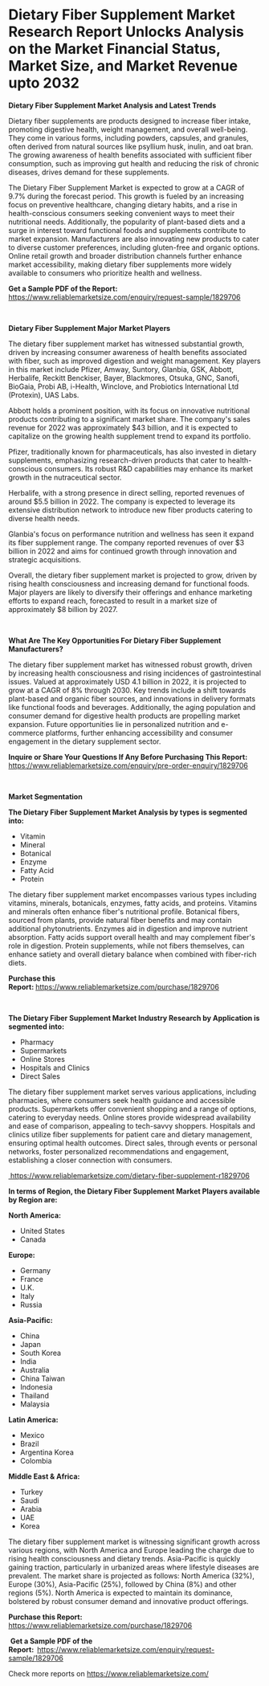 <p><h1>Dietary Fiber Supplement Market Research Report Unlocks Analysis on the Market Financial Status, Market Size, and Market Revenue upto 2032</h1></p><p><strong>Dietary Fiber Supplement Market Analysis and Latest Trends</strong></p>
<p><p>Dietary fiber supplements are products designed to increase fiber intake, promoting digestive health, weight management, and overall well-being. They come in various forms, including powders, capsules, and granules, often derived from natural sources like psyllium husk, inulin, and oat bran. The growing awareness of health benefits associated with sufficient fiber consumption, such as improving gut health and reducing the risk of chronic diseases, drives demand for these supplements.</p><p>The Dietary Fiber Supplement Market is expected to grow at a CAGR of 9.7% during the forecast period. This growth is fueled by an increasing focus on preventive healthcare, changing dietary habits, and a rise in health-conscious consumers seeking convenient ways to meet their nutritional needs. Additionally, the popularity of plant-based diets and a surge in interest toward functional foods and supplements contribute to market expansion. Manufacturers are also innovating new products to cater to diverse customer preferences, including gluten-free and organic options. Online retail growth and broader distribution channels further enhance market accessibility, making dietary fiber supplements more widely available to consumers who prioritize health and wellness.</p></p>
<p><strong>Get a Sample PDF of the Report:&nbsp;</strong> <a href="https://www.reliablemarketsize.com/enquiry/request-sample/1829706?utm_campaign=2634&utm_medium=2&utm_source=Github&utm_content=ia&utm_term=07042025&utm_id=dietary-fiber-supplement">https://www.reliablemarketsize.com/enquiry/request-sample/1829706</a></p>
<p>&nbsp;</p>
<p><strong>Dietary Fiber Supplement Major Market Players</strong></p>
<p><p>The dietary fiber supplement market has witnessed substantial growth, driven by increasing consumer awareness of health benefits associated with fiber, such as improved digestion and weight management. Key players in this market include Pfizer, Amway, Suntory, Glanbia, GSK, Abbott, Herbalife, Reckitt Benckiser, Bayer, Blackmores, Otsuka, GNC, Sanofi, BioGaia, Probi AB, i-Health, Winclove, and Probiotics International Ltd (Protexin), UAS Labs.</p><p>Abbott holds a prominent position, with its focus on innovative nutritional products contributing to a significant market share. The company's sales revenue for 2022 was approximately $43 billion, and it is expected to capitalize on the growing health supplement trend to expand its portfolio. </p><p>Pfizer, traditionally known for pharmaceuticals, has also invested in dietary supplements, emphasizing research-driven products that cater to health-conscious consumers. Its robust R&D capabilities may enhance its market growth in the nutraceutical sector.</p><p>Herbalife, with a strong presence in direct selling, reported revenues of around $5.5 billion in 2022. The company is expected to leverage its extensive distribution network to introduce new fiber products catering to diverse health needs.</p><p>Glanbia's focus on performance nutrition and wellness has seen it expand its fiber supplement range. The company reported revenues of over $3 billion in 2022 and aims for continued growth through innovation and strategic acquisitions.</p><p>Overall, the dietary fiber supplement market is projected to grow, driven by rising health consciousness and increasing demand for functional foods. Major players are likely to diversify their offerings and enhance marketing efforts to expand reach, forecasted to result in a market size of approximately $8 billion by 2027.</p></p>
<p>&nbsp;</p>
<p><strong>What Are The Key Opportunities For Dietary Fiber Supplement Manufacturers?</strong></p>
<p><p>The dietary fiber supplement market has witnessed robust growth, driven by increasing health consciousness and rising incidences of gastrointestinal issues. Valued at approximately USD 4.1 billion in 2022, it is projected to grow at a CAGR of 8% through 2030. Key trends include a shift towards plant-based and organic fiber sources, and innovations in delivery formats like functional foods and beverages. Additionally, the aging population and consumer demand for digestive health products are propelling market expansion. Future opportunities lie in personalized nutrition and e-commerce platforms, further enhancing accessibility and consumer engagement in the dietary supplement sector.</p></p>
<p><strong>Inquire or Share Your Questions If Any Before Purchasing This Report:</strong> <a href="https://www.reliablemarketsize.com/enquiry/pre-order-enquiry/1829706?utm_campaign=2634&utm_medium=2&utm_source=Github&utm_content=ia&utm_term=07042025&utm_id=dietary-fiber-supplement">https://www.reliablemarketsize.com/enquiry/pre-order-enquiry/1829706</a></p>
<p>&nbsp;</p>
<p><strong>Market Segmentation</strong></p>
<p><strong>The Dietary Fiber Supplement Market Analysis by types is segmented into:</strong></p>
<p><ul><li>Vitamin</li><li>Mineral</li><li>Botanical</li><li>Enzyme</li><li>Fatty Acid</li><li>Protein</li></ul></p>
<p><p>The dietary fiber supplement market encompasses various types including vitamins, minerals, botanicals, enzymes, fatty acids, and proteins. Vitamins and minerals often enhance fiber's nutritional profile. Botanical fibers, sourced from plants, provide natural fiber benefits and may contain additional phytonutrients. Enzymes aid in digestion and improve nutrient absorption. Fatty acids support overall health and may complement fiber's role in digestion. Protein supplements, while not fibers themselves, can enhance satiety and overall dietary balance when combined with fiber-rich diets.</p></p>
<p><strong>Purchase this Report:&nbsp;</strong><a href="https://www.reliablemarketsize.com/purchase/1829706?utm_campaign=2634&utm_medium=2&utm_source=Github&utm_content=ia&utm_term=07042025&utm_id=dietary-fiber-supplement">https://www.reliablemarketsize.com/purchase/1829706</a></p>
<p>&nbsp;</p>
<p><strong>The Dietary Fiber Supplement Market Industry Research by Application is segmented into:</strong></p>
<p><ul><li>Pharmacy</li><li>Supermarkets</li><li>Online Stores</li><li>Hospitals and Clinics</li><li>Direct Sales</li></ul></p>
<p><p>The dietary fiber supplement market serves various applications, including pharmacies, where consumers seek health guidance and accessible products. Supermarkets offer convenient shopping and a range of options, catering to everyday needs. Online stores provide widespread availability and ease of comparison, appealing to tech-savvy shoppers. Hospitals and clinics utilize fiber supplements for patient care and dietary management, ensuring optimal health outcomes. Direct sales, through events or personal networks, foster personalized recommendations and engagement, establishing a closer connection with consumers.</p></p>
<p><a href="https://www.reliablemarketsize.com/dietary-fiber-supplement-r1829706?utm_campaign=2634&utm_medium=2&utm_source=Github&utm_content=ia&utm_term=07042025&utm_id=dietary-fiber-supplement">&nbsp;https://www.reliablemarketsize.com/dietary-fiber-supplement-r1829706</a></p>
<p><strong>In terms of Region, the Dietary Fiber Supplement Market Players available by Region are:</strong></p>
<p>
    <p> <strong> North America: </strong>
        <ul>
            <li>United States</li>
            <li>Canada</li>
        </ul>
        </p> 
    <p> <strong> Europe: </strong>
        <ul>
            <li>Germany</li>
            <li>France</li>
            <li>U.K.</li>
            <li>Italy</li>
            <li>Russia</li>
        </ul>
        </p> 
    <p> <strong> Asia-Pacific: </strong>
        <ul>
            <li>China</li>
            <li>Japan</li>
            <li>South Korea</li>
            <li>India</li>
            <li>Australia</li>
            <li>China Taiwan</li>
            <li>Indonesia</li>
            <li>Thailand</li>
            <li>Malaysia</li>
        </ul>
        </p> 
    <p> <strong> Latin America: </strong>
        <ul>
            <li>Mexico</li>
            <li>Brazil</li>
            <li>Argentina Korea</li>
            <li>Colombia</li>
        </ul>
        </p> 
    <p> <strong> Middle East & Africa: </strong>
        <ul>
            <li>Turkey</li>
            <li>Saudi</li>
            <li>Arabia</li>
            <li>UAE</li>
            <li>Korea</li>
        </ul>
    </p>
    </p>
<p><p>The dietary fiber supplement market is witnessing significant growth across various regions, with North America and Europe leading the charge due to rising health consciousness and dietary trends. Asia-Pacific is quickly gaining traction, particularly in urbanized areas where lifestyle diseases are prevalent. The market share is projected as follows: North America (32%), Europe (30%), Asia-Pacific (25%), followed by China (8%) and other regions (5%). North America is expected to maintain its dominance, bolstered by robust consumer demand and innovative product offerings.</p></p>
<p><strong>Purchase this Report: </strong><a href="https://www.reliablemarketsize.com/purchase/1829706?utm_campaign=2634&utm_medium=2&utm_source=Github&utm_content=ia&utm_term=07042025&utm_id=dietary-fiber-supplement">https://www.reliablemarketsize.com/purchase/1829706</a></p>
<p>&nbsp;<strong>Get a Sample PDF of the Report:&nbsp;&nbsp;</strong><a href="https://www.reliablemarketsize.com/enquiry/request-sample/1829706?utm_campaign=2634&utm_medium=2&utm_source=Github&utm_content=ia&utm_term=07042025&utm_id=dietary-fiber-supplement">https://www.reliablemarketsize.com/enquiry/request-sample/1829706</a></p>
<p><strong></strong></p>
<p>Check more reports on <a href="https://www.reliablemarketsize.com/?utm_campaign=2634&utm_medium=2&utm_source=Github&utm_content=ia&utm_term=07042025&utm_id=dietary-fiber-supplement">https://www.reliablemarketsize.com/</a></p>